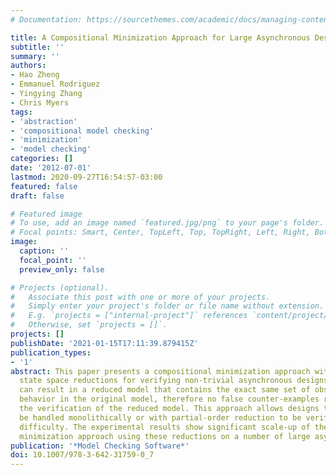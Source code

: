 ```yaml
---
# Documentation: https://sourcethemes.com/academic/docs/managing-content/

title: A Compositional Minimization Approach for Large Asynchronous Design Verification
subtitle: ''
summary: ''
authors:
- Hao Zheng
- Emmanuel Rodriguez
- Yingying Zhang
- Chris Myers
tags:
- 'abstraction'
- 'compositional model checking'
- 'minimization'
- 'model checking'
categories: []
date: '2012-07-01'
lastmod: 2020-09-27T16:54:57-03:00
featured: false
draft: false

# Featured image
# To use, add an image named `featured.jpg/png` to your page's folder.
# Focal points: Smart, Center, TopLeft, Top, TopRight, Left, Right, BottomLeft, Bottom, BottomRight.
image:
  caption: ''
  focal_point: ''
  preview_only: false

# Projects (optional).
#   Associate this post with one or more of your projects.
#   Simply enter your project's folder or file name without extension.
#   E.g. `projects = ["internal-project"]` references `content/project/deep-learning/index.md`.
#   Otherwise, set `projects = []`.
projects: []
publishDate: '2021-01-15T17:11:39.879415Z'
publication_types:
- '1'
abstract: This paper presents a compositional minimization approach with efficient
  state space reductions for verifying non-trivial asynchronous designs. These reductions
  can result in a reduced model that contains the exact same set of observably equivalent
  behavior in the original model, therefore no false counter-examples result from
  the verification of the reduced model. This approach allows designs that cannot
  be handled monolithically or with partial-order reduction to be verified without
  difficulty. The experimental results show significant scale-up of the compositional
  minimization approach using these reductions on a number of large asynchronous designs.
publication: '*Model Checking Software*'
doi: 10.1007/978-3-642-31759-0_7
---
```

